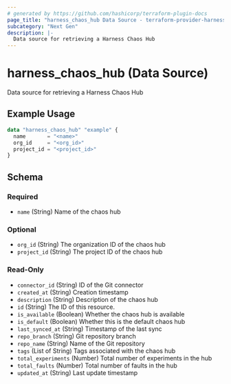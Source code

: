 ```yaml
---
# generated by https://github.com/hashicorp/terraform-plugin-docs
page_title: "harness_chaos_hub Data Source - terraform-provider-harness"
subcategory: "Next Gen"
description: |-
  Data source for retrieving a Harness Chaos Hub
---
```


# harness_chaos_hub (Data Source)

Data source for retrieving a Harness Chaos Hub

## Example Usage

```terraform
data "harness_chaos_hub" "example" {
  name       = "<name>"
  org_id     = "<org_id>"
  project_id = "<project_id>"
}
```

<!-- schema generated by tfplugindocs -->
## Schema

### Required

- `name` (String) Name of the chaos hub

### Optional

- `org_id` (String) The organization ID of the chaos hub
- `project_id` (String) The project ID of the chaos hub

### Read-Only

- `connector_id` (String) ID of the Git connector
- `created_at` (String) Creation timestamp
- `description` (String) Description of the chaos hub
- `id` (String) The ID of this resource.
- `is_available` (Boolean) Whether the chaos hub is available
- `is_default` (Boolean) Whether this is the default chaos hub
- `last_synced_at` (String) Timestamp of the last sync
- `repo_branch` (String) Git repository branch
- `repo_name` (String) Name of the Git repository
- `tags` (List of String) Tags associated with the chaos hub
- `total_experiments` (Number) Total number of experiments in the hub
- `total_faults` (Number) Total number of faults in the hub
- `updated_at` (String) Last update timestamp
